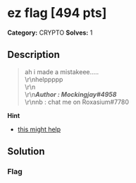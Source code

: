# ez flag [494 pts]

**Category:** CRYPTO
**Solves:** 1

## Description
>ah i made a mistakeee.....<br>\r\nhelppppp<br>\r\n<br>\r\n***Author : Mockingjay#4958***<br>\r\nnb : chat me on Roxasium#7780

**Hint**
* <a href="https://en.wikipedia.org/wiki/Coppersmith%27s_attack#Franklin-Reiter_related-message_attack">this might help<a>

## Solution

### Flag

